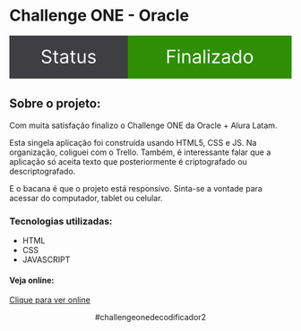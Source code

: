 <h1>Challenge ONE - Oracle</h1>
<p align="center">
  <img src="https://raw.githubusercontent.com/Rafalesson/desafio-oracle-001/cdd9fd96db1bf53aa47354548799f9ca63efaf01/img/final.svg" />
</p>

<h2>Sobre o projeto:</h2>
<p>
 Com muita satisfação finalizo o Challenge ONE da Oracle + Alura Latam.

Esta singela aplicação foi construída usando HTML5, CSS e JS. Na organização, coliguei com o Trello. Também, é interessante falar que a aplicação só aceita texto que posteriormente é criptografado ou descriptografado.

E o bacana é que o projeto está responsivo. Sinta-se a vontade para acessar do computador, tablet ou celular.
</p>

<h3>
  Tecnologias utilizadas:
</h2>
<ul>
  <li>HTML</li>
  <li>CSS</li>
  <li>JAVASCRIPT</li>
</ul>

<h4>Veja online: </h4>
<a href="https://rafalesson.github.io/desafio-oracle-001/" target="_blank">Clique para ver online</a>

<p align='center'>#challengeonedecodificador2</p>
